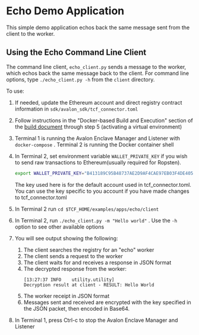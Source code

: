 # Echo Demo Application

This simple demo application echos back the same message sent from
the client to the worker.

## Using the Echo Command Line Client

The command line client, `echo_client.py` sends a message to the worker,
which echos back the same message back to the client.
For command line options, type `./echo_client.py -h` from the
`client` directory.

To use:

1.  If needed, update the Ethereum account and direct registry contract
    information in `sdk/avalon_sdk/tcf_connector.toml`
2.  Follow instructions in the "Docker-based Build and Execution" section of
    the [build document](../../../BUILD.md#dockerbuild) through step 5
    (activating a virtual environment)
3.  Terminal 1 is running the Avalon Enclave Manager and Listener with
    `docker-compose` . Terminal 2 is running the Docker container shell
4.  In Terminal 2, set environment variable `WALLET_PRIVATE_KEY` if you wish
    to send raw transactions to Ethereum(usually required for Ropsten).
    ```bash
    export WALLET_PRIVATE_KEY="B413189C95B48737AE2D9AF4CAE97EB03F4DE40599DF8E6C89DCE4C2E2CBA8DE"
    ```
    The key used here is for the default account used in tcf_connector.toml.
    You can use the key specific to you account if you have made changes to
    tcf_connector.toml
5.  In Terminal 2 run `cd $TCF_HOME/examples/apps/echo/client`
6.  In Terminal 2, run `./echo_client.py -m "Hello world"` .
    Use the `-h` option to see other available options

7.  You will see output showing the following:
    1. The client searches the registry for an "echo" worker
    2. The client sends a request to the worker
    3. The client waits for and receives a response in JSON format
    4. The decrypted response from the worker:
       ```
       [13:27:37 INFO    utility.utility]
       Decryption result at client - RESULT: Hello World
       ```
    5. The worker receipt in JSON format
    6. Messages sent and received are encrypted with the key specified
       in the JSON packet, then encoded in Base64.
8.  In Terminal 1, press Ctrl-c to stop the Avalon Enclave Manager and Listener

